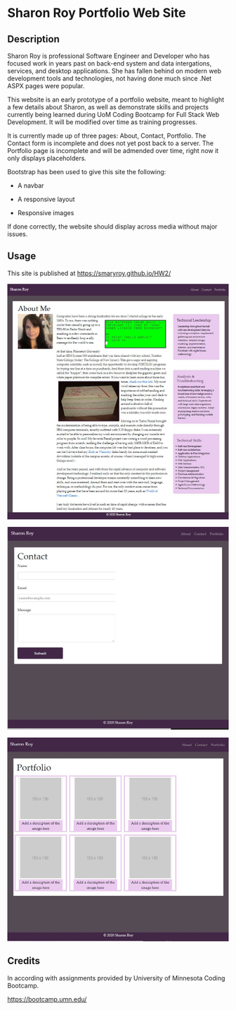 # Sharon Roy Portfolio Web Site

## Description 

Sharon Roy is professional Software Engineer and Developer who has focused work in years past on back-end 
system and data intergations, services, and desktop applications.
She has fallen behind on modern web development tools and technologies, not having 
done much since .Net ASPX pages were popular.

This website is an early prototype of a portfolio website, meant to highlight a few details about Sharon,
 as well as demonstrate skills and projects currently being learned during UoM Coding Bootcamp for Full Stack Web Development. 
It will be modified over time as training progresses.

It is currently made up of three pages:  About, Contact, Portfolio.
The Contact form is incomplete and does not yet post back to a server.
The Portfolio page is incomplete and will be admended over time, right now it only displays placeholders.

Bootstrap has been used to give this site the following:

   * A navbar

   * A responsive layout

   * Responsive images

If done correctly, the website should display across media without major issues.

## Usage 

This site is published at https://smaryroy.github.io/HW2/

![About Page](./assets/images/HW2_About.jpg)

![Contact Page](./assets/images/HW2_Contact.jpg)

![Portfolio Page](./assets/images/HW2_Portfolio.jpg)

## Credits

In according with assignments provided by University of Minnesota Coding Bootcamp.

https://bootcamp.umn.edu/





